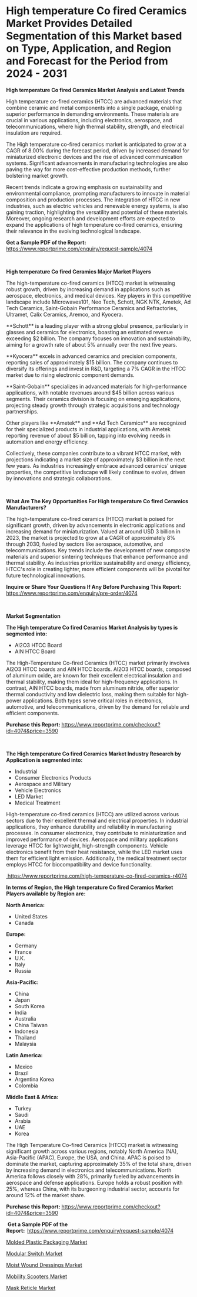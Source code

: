 <p><h1>High temperature Co fired Ceramics Market Provides Detailed Segmentation of this Market based on Type, Application, and Region and Forecast for the Period from 2024 - 2031</h1></p><p><strong>High temperature Co fired Ceramics Market Analysis and Latest Trends</strong></p>
<p><p>High temperature co-fired ceramics (HTCC) are advanced materials that combine ceramic and metal components into a single package, enabling superior performance in demanding environments. These materials are crucial in various applications, including electronics, aerospace, and telecommunications, where high thermal stability, strength, and electrical insulation are required.</p><p>The High temperature co-fired ceramics market is anticipated to grow at a CAGR of 8.00% during the forecast period, driven by increased demand for miniaturized electronic devices and the rise of advanced communication systems. Significant advancements in manufacturing technologies are also paving the way for more cost-effective production methods, further bolstering market growth.</p><p>Recent trends indicate a growing emphasis on sustainability and environmental compliance, prompting manufacturers to innovate in material composition and production processes. The integration of HTCC in new industries, such as electric vehicles and renewable energy systems, is also gaining traction, highlighting the versatility and potential of these materials. Moreover, ongoing research and development efforts are expected to expand the applications of high temperature co-fired ceramics, ensuring their relevance in the evolving technological landscape.</p></p>
<p><strong>Get a Sample PDF of the Report:&nbsp;</strong> <a href="https://www.reportprime.com/enquiry/request-sample/4074?utm_campaign=1948&utm_medium=2&utm_source=Github&utm_content=ia&utm_term=24122024&utm_id=high-temperature-co-fired-ceramics">https://www.reportprime.com/enquiry/request-sample/4074</a></p>
<p>&nbsp;</p>
<p><strong>High temperature Co fired Ceramics Major Market Players</strong></p>
<p><p>The high-temperature co-fired ceramics (HTCC) market is witnessing robust growth, driven by increasing demand in applications such as aerospace, electronics, and medical devices. Key players in this competitive landscape include Microwaves101, Neo Tech, Schott, NGK NTK, Ametek, Ad Tech Ceramics, Saint-Gobain Performance Ceramics and Refractories, Ultramet, Calix Ceramics, Aremco, and Kyocera.</p><p>**Schott** is a leading player with a strong global presence, particularly in glasses and ceramics for electronics, boasting an estimated revenue exceeding $2 billion. The company focuses on innovation and sustainability, aiming for a growth rate of about 5% annually over the next five years.</p><p>**Kyocera** excels in advanced ceramics and precision components, reporting sales of approximately $15 billion. The company continues to diversify its offerings and invest in R&D, targeting a 7% CAGR in the HTCC market due to rising electronic component demands.</p><p>**Saint-Gobain** specializes in advanced materials for high-performance applications, with notable revenues around $45 billion across various segments. Their ceramics division is focusing on emerging applications, projecting steady growth through strategic acquisitions and technology partnerships.</p><p>Other players like **Ametek** and **Ad Tech Ceramics** are recognized for their specialized products in industrial applications, with Ametek reporting revenue of about $5 billion, tapping into evolving needs in automation and energy efficiency.</p><p>Collectively, these companies contribute to a vibrant HTCC market, with projections indicating a market size of approximately $3 billion in the next few years. As industries increasingly embrace advanced ceramics' unique properties, the competitive landscape will likely continue to evolve, driven by innovations and strategic collaborations.</p></p>
<p>&nbsp;</p>
<p><strong>What Are The Key Opportunities For High temperature Co fired Ceramics Manufacturers?</strong></p>
<p><p>The high-temperature co-fired ceramics (HTCC) market is poised for significant growth, driven by advancements in electronic applications and increasing demand for miniaturization. Valued at around USD 3 billion in 2023, the market is projected to grow at a CAGR of approximately 8% through 2030, fueled by sectors like aerospace, automotive, and telecommunications. Key trends include the development of new composite materials and superior sintering techniques that enhance performance and thermal stability. As industries prioritize sustainability and energy efficiency, HTCC's role in creating lighter, more efficient components will be pivotal for future technological innovations.</p></p>
<p><strong>Inquire or Share Your Questions If Any Before Purchasing This Report:</strong> <a href="https://www.reportprime.com/enquiry/pre-order/4074?utm_campaign=1948&utm_medium=2&utm_source=Github&utm_content=ia&utm_term=24122024&utm_id=high-temperature-co-fired-ceramics">https://www.reportprime.com/enquiry/pre-order/4074</a></p>
<p>&nbsp;</p>
<p><strong>Market Segmentation</strong></p>
<p><strong>The High temperature Co fired Ceramics Market Analysis by types is segmented into:</strong></p>
<p><ul><li>Al2O3 HTCC Board</li><li>AIN HTCC Board</li></ul></p>
<p><p>The High-Temperature Co-fired Ceramics (HTCC) market primarily involves Al2O3 HTCC boards and AlN HTCC boards. Al2O3 HTCC boards, composed of aluminum oxide, are known for their excellent electrical insulation and thermal stability, making them ideal for high-frequency applications. In contrast, AlN HTCC boards, made from aluminum nitride, offer superior thermal conductivity and low dielectric loss, making them suitable for high-power applications. Both types serve critical roles in electronics, automotive, and telecommunications, driven by the demand for reliable and efficient components.</p></p>
<p><strong>Purchase this Report:&nbsp;</strong><a href="https://www.reportprime.com/checkout?id=4074&price=3590&utm_campaign=1948&utm_medium=2&utm_source=Github&utm_content=ia&utm_term=24122024&utm_id=high-temperature-co-fired-ceramics">https://www.reportprime.com/checkout?id=4074&price=3590</a></p>
<p>&nbsp;</p>
<p><strong>The High temperature Co fired Ceramics Market Industry Research by Application is segmented into:</strong></p>
<p><ul><li>Industrial</li><li>Consumer Electronics Products</li><li>Aerospace and Military</li><li>Vehicle Electronics</li><li>LED Market</li><li>Medical Treatment</li></ul></p>
<p><p>High-temperature co-fired ceramics (HTCC) are utilized across various sectors due to their excellent thermal and electrical properties. In industrial applications, they enhance durability and reliability in manufacturing processes. In consumer electronics, they contribute to miniaturization and improved performance of devices. Aerospace and military applications leverage HTCC for lightweight, high-strength components. Vehicle electronics benefit from their heat resistance, while the LED market uses them for efficient light emission. Additionally, the medical treatment sector employs HTCC for biocompatibility and device functionality.</p></p>
<p><a href="https://www.reportprime.com/high-temperature-co-fired-ceramics-r4074?utm_campaign=1948&utm_medium=2&utm_source=Github&utm_content=ia&utm_term=24122024&utm_id=high-temperature-co-fired-ceramics">&nbsp;https://www.reportprime.com/high-temperature-co-fired-ceramics-r4074</a></p>
<p><strong>In terms of Region, the High temperature Co fired Ceramics Market Players available by Region are:</strong></p>
<p>
    <p> <strong> North America: </strong>
        <ul>
            <li>United States</li>
            <li>Canada</li>
        </ul>
        </p> 
    <p> <strong> Europe: </strong>
        <ul>
            <li>Germany</li>
            <li>France</li>
            <li>U.K.</li>
            <li>Italy</li>
            <li>Russia</li>
        </ul>
        </p> 
    <p> <strong> Asia-Pacific: </strong>
        <ul>
            <li>China</li>
            <li>Japan</li>
            <li>South Korea</li>
            <li>India</li>
            <li>Australia</li>
            <li>China Taiwan</li>
            <li>Indonesia</li>
            <li>Thailand</li>
            <li>Malaysia</li>
        </ul>
        </p> 
    <p> <strong> Latin America: </strong>
        <ul>
            <li>Mexico</li>
            <li>Brazil</li>
            <li>Argentina Korea</li>
            <li>Colombia</li>
        </ul>
        </p> 
    <p> <strong> Middle East & Africa: </strong>
        <ul>
            <li>Turkey</li>
            <li>Saudi</li>
            <li>Arabia</li>
            <li>UAE</li>
            <li>Korea</li>
        </ul>
    </p>
    </p>
<p><p>The High Temperature Co-fired Ceramics (HTCC) market is witnessing significant growth across various regions, notably North America (NA), Asia-Pacific (APAC), Europe, the USA, and China. APAC is poised to dominate the market, capturing approximately 35% of the total share, driven by increasing demand in electronics and telecommunications. North America follows closely with 28%, primarily fueled by advancements in aerospace and defense applications. Europe holds a robust position with 25%, whereas China, with its burgeoning industrial sector, accounts for around 12% of the market share.</p></p>
<p><strong>Purchase this Report: </strong><a href="https://www.reportprime.com/checkout?id=4074&price=3590&utm_campaign=1948&utm_medium=2&utm_source=Github&utm_content=ia&utm_term=24122024&utm_id=high-temperature-co-fired-ceramics">https://www.reportprime.com/checkout?id=4074&price=3590</a></p>
<p>&nbsp;<strong>Get a Sample PDF of the Report:&nbsp;&nbsp;</strong><a href="https://www.reportprime.com/enquiry/request-sample/4074?utm_campaign=1948&utm_medium=2&utm_source=Github&utm_content=ia&utm_term=24122024&utm_id=high-temperature-co-fired-ceramics">https://www.reportprime.com/enquiry/request-sample/4074</a></p>
<p><strong></strong></p>
<p><p><a href="https://www.linkedin.com/pulse/molded-plastic-packaging-market-expansion-industry-dynamics-regional-voynf?utm_campaign=1948&utm_medium=2&utm_source=Github&utm_content=ia&utm_term=24122024&utm_id=high-temperature-co-fired-ceramics">Molded Plastic Packaging Market</a></p><p><a href="https://www.linkedin.com/pulse/modular-switch-market-expected-see-rapid-expansion-coming-esckf?utm_campaign=1948&utm_medium=2&utm_source=Github&utm_content=ia&utm_term=24122024&utm_id=high-temperature-co-fired-ceramics">Modular Switch Market</a></p><p><a href="https://www.linkedin.com/pulse/future-trends-growth-prospects-moist-wound-dressings-market-forecast-vgjlf?utm_campaign=1948&utm_medium=2&utm_source=Github&utm_content=ia&utm_term=24122024&utm_id=high-temperature-co-fired-ceramics">Moist Wound Dressings Market</a></p><p><a href="https://www.linkedin.com/pulse/detailed-mobility-scooters-market-analysis-2024-2031-size-share-022ff?utm_campaign=1948&utm_medium=2&utm_source=Github&utm_content=ia&utm_term=24122024&utm_id=high-temperature-co-fired-ceramics">Mobility Scooters Market</a></p><p><a href="https://github.com/rahu1506/Market-Research-Report-List-6/blob/main/mask-reticle-market.md?utm_campaign=1948&utm_medium=2&utm_source=Github&utm_content=ia&utm_term=24122024&utm_id=high-temperature-co-fired-ceramics">Mask Reticle Market</a></p></p>